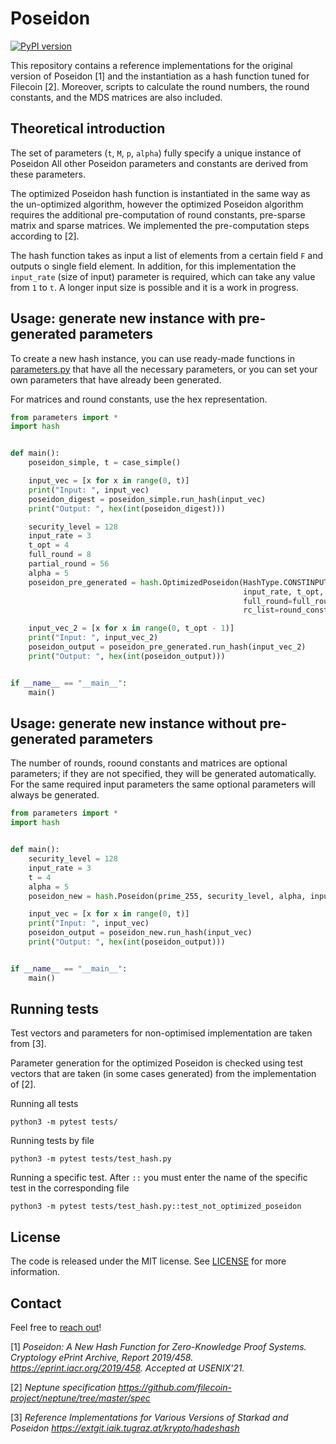 # Poseidon

[![PyPI version](https://badge.fury.io/py/poseidon-hash.svg)](https://badge.fury.io/py/poseidon-hash)

This repository contains a reference implementations for the original version of Poseidon [1] and the instantiation as a hash
function tuned for Filecoin [2].
Moreover, scripts to calculate the round numbers, the round constants, and the MDS matrices are also included.


## Theoretical introduction

The set of parameters (`t`, `M`, `p`, `alpha`) fully specify a unique instance of Poseidon
All other Poseidon parameters and constants are derived from these parameters.

The optimized Poseidon hash function is instantiated in the same way as the un-optimized algorithm, however the optimized
Poseidon algorithm requires the additional pre-computation of round constants, pre-sparse matrix and sparse matrices.
We implemented the pre-computation steps according to [2].

The hash function takes as input a list of elements from a certain field `F` and outputs o single field
element.
In addition, for this implementation the `input_rate` (size of input) parameter is required, which can take any value
from `1` to `t`. A longer input size is possible and it is a work in progress.


## Usage: generate new instance with pre-generated parameters

To create a new hash instance, you can use ready-made functions in [parameters.py](poseidon/parameters.py) that have all
the necessary parameters,
or you can set your own parameters that have already been generated.

For matrices and round constants, use the hex representation.

```python
from parameters import *
import hash


def main():
    poseidon_simple, t = case_simple()

    input_vec = [x for x in range(0, t)]
    print("Input: ", input_vec)
    poseidon_digest = poseidon_simple.run_hash(input_vec)
    print("Output: ", hex(int(poseidon_digest)))

    security_level = 128
    input_rate = 3
    t_opt = 4
    full_round = 8
    partial_round = 56
    alpha = 5
    poseidon_pre_generated = hash.OptimizedPoseidon(HashType.CONSTINPUTLEN, prime_255, security_level, alpha,
                                                    input_rate, t_opt,
                                                    full_round=full_round, partial_round=partial_round,
                                                    rc_list=round_constants_neptune, mds_matrix=matrix_neptune)

    input_vec_2 = [x for x in range(0, t_opt - 1)]
    print("Input: ", input_vec_2)
    poseidon_output = poseidon_pre_generated.run_hash(input_vec_2)
    print("Output: ", hex(int(poseidon_output)))


if __name__ == "__main__":
    main()
```

## Usage: generate new instance without pre-generated parameters

The number of rounds, roound constants and matrices are optional parameters;
if they are not specified, they will be generated automatically.
For the same required input parameters the same optional parameters will always be generated.

```python
from parameters import *
import hash


def main():
    security_level = 128
    input_rate = 3
    t = 4
    alpha = 5
    poseidon_new = hash.Poseidon(prime_255, security_level, alpha, input_rate, t)

    input_vec = [x for x in range(0, t)]
    print("Input: ", input_vec)
    poseidon_output = poseidon_new.run_hash(input_vec)
    print("Output: ", hex(int(poseidon_output)))


if __name__ == "__main__":
    main()
```

## Running tests

Test vectors and parameters for non-optimised implementation are taken from [3].

Parameter generation for the optimized Poseidon is checked using test vectors that are taken (in some cases generated) from
the implementation of [2].

Running all tests

```commandline
python3 -m pytest tests/ 
```

Running tests by file

```commandline
python3 -m pytest tests/test_hash.py 
```

Running a specific test. After `::` you must enter the name of the specific test in the corresponding file

```commandline
python3 -m pytest tests/test_hash.py::test_not_optimized_poseidon
```

## License

The code is released under the MIT license. See [LICENSE](LICENSE) for more information.

## Contact

Feel free to [reach out](mailto:hi@ingonyama.com)! 


[1] *Poseidon: A New Hash Function for Zero-Knowledge Proof Systems. Cryptology ePrint Archive, Report 2019/458.
https://eprint.iacr.org/2019/458. Accepted at USENIX'21.*

[2] *Neptune specification https://github.com/filecoin-project/neptune/tree/master/spec*

[3] *Reference Implementations for Various Versions of Starkad and
Poseidon https://extgit.iaik.tugraz.at/krypto/hadeshash*
 
